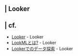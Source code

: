 ## | Looker
## | cf.
+ [Looker](https://www.looker.com/) - Looker
+ [LookMLとは?](https://docs.looker.com/ja/data-modeling/learning-lookml/what-is-lookml) - Looker
+ [Lookerでのデータ探索](https://docs.looker.com/ja/exploring-data/exploring-data) - Looker
